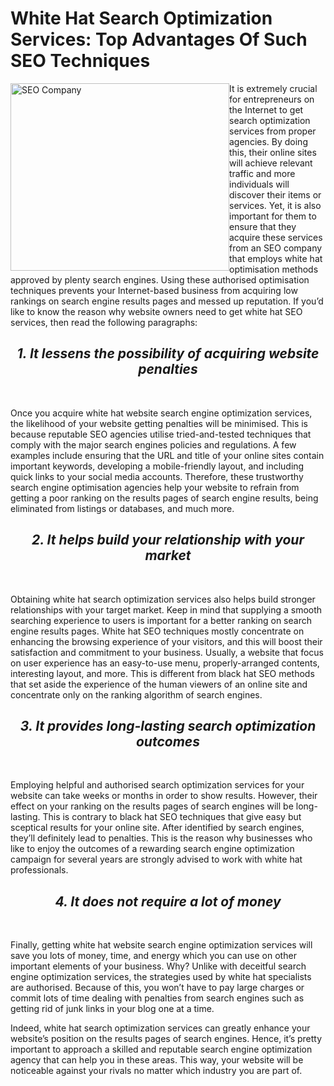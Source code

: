 # White Hat Search Optimization Services: Top Advantages Of Such SEO Techniques
<img src="http://booklikes.com/upload/post/b/7/b7373ab26e4e63758b26ae1e045c08f6.jpg" alt="SEO Company" style="float:left;width:350px;height:300px;">

It is extremely crucial for entrepreneurs on the Internet to get search optimization services from proper agencies. By doing this, their online sites will achieve relevant traffic and more individuals will discover their items or services. Yet, it is also important for them to ensure that they acquire these services from an SEO company that employs white hat optimisation methods approved by plenty search engines. Using these authorised optimisation techniques prevents your Internet-based business from acquiring low rankings on search engine results pages and messed up reputation. If you’d like to know the reason why website owners need to get white hat SEO services, then read the following paragraphs:

<h2><center><i><b>1. It lessens the possibility of acquiring website penalties</b></i></center></h2><br>

Once you acquire white hat website search engine optimization services, the likelihood of your website getting penalties will be minimised. This is because reputable SEO agencies utilise tried-and-tested techniques that comply with the major search engines policies and regulations. A few examples include ensuring that the URL and title of your online sites contain important keywords, developing a mobile-friendly layout, and including quick links to your social media accounts. Therefore, these trustworthy search engine optimisation agencies help your website to refrain from getting a poor ranking on the results pages of search engine results, being eliminated from listings or databases, and much more. 

<h2><center><i><b>2. It helps build your relationship with your market</b></i></center></h2><br>

Obtaining white hat search optimization services also helps build stronger relationships with your target market. Keep in mind that supplying a smooth searching experience to users is important for a better ranking on search engine results pages. White hat SEO techniques mostly concentrate on enhancing the browsing experience of your visitors, and this will boost their satisfaction and commitment to your business. Usually, a website that focus on user experience has an easy-to-use menu, properly-arranged contents, interesting layout, and more. This is different from black hat SEO methods that set aside the experience of the human viewers of an online site and concentrate only on the ranking algorithm of search engines.

<h2><center><i><b>3. It provides long-lasting search optimization outcomes</b></i></center></h2><br>

Employing helpful and authorised search optimization services for your website can take weeks or months in order to show results. However, their effect on your ranking on the results pages of search engines will be long-lasting. This is contrary to black hat SEO techniques that give easy but sceptical results for your online site. After identified by search engines, they’ll definitely lead to penalties. This is the reason why businesses who like to enjoy the outcomes of a rewarding search engine optimization campaign for several years are strongly advised to work with white hat professionals.

<h2><center><i><b>4. It does not require a lot of money</b></i></center></h2><br>

Finally, getting white hat website search engine optimization services will save you lots of money, time, and energy which you can use on other important elements of your business. Why? Unlike with deceitful search engine optimization services, the strategies used by white hat specialists are authorised. Because of this, you won’t have to pay large charges or commit lots of time dealing with penalties from search engines such as getting rid of junk links in your blog one at a time. 

Indeed, white hat search optimization services can greatly enhance your website’s position on the results pages of search engines. Hence, it’s pretty important to approach a skilled and reputable search engine optimization agency that can help you in these areas. This way, your website will be noticeable against your rivals no matter which industry you are part of.
